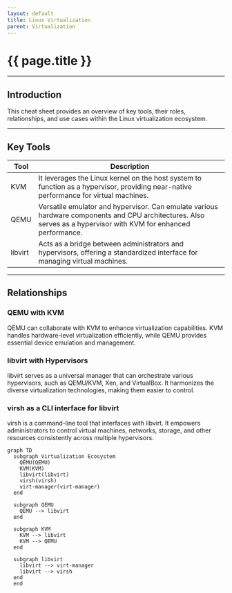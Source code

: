 ```yaml
---
layout: default
title: Linux Virtualization
parent: Virtualization
---
```


# {{ page.title }}

______________________________________________________________________

## Introduction

This cheat sheet provides an overview of key tools, their roles, relationships, and use cases within the Linux virtualization ecosystem.

______________________________________________________________________

## Key Tools

| Tool    | Description                                                                                                                                                      |
| ------- | ---------------------------------------------------------------------------------------------------------------------------------------------------------------- |
| KVM     | It leverages the Linux kernel on the host system to function as a hypervisor, providing near-native performance for virtual machines.                            |
| QEMU    | Versatile emulator and hypervisor. Can emulate various hardware components and CPU architectures. Also serves as a hypervisor with KVM for enhanced performance. |
| libvirt | Acts as a bridge between administrators and hypervisors, offering a standardized interface for managing virtual machines.                                        |

______________________________________________________________________

## Relationships

### QEMU with KVM

QEMU can collaborate with KVM to enhance virtualization capabilities. KVM handles hardware-level virtualization efficiently, while QEMU provides essential device emulation and management.

### libvirt with Hypervisors

libvirt serves as a universal manager that can orchestrate various hypervisors, such as QEMU/KVM, Xen, and VirtualBox. It harmonizes the diverse virtualization technologies, making them easier to control.

### virsh as a CLI interface for libvirt

virsh is a command-line tool that interfaces with libvirt. It empowers administrators to control virtual machines, networks, storage, and other resources consistently across multiple hypervisors.

```mermaid
graph TD
  subgraph Virtualization Ecosystem
    QEMU(QEMU)
    KVM(KVM)
    libvirt(libvirt)
    virsh(virsh)
    virt-manager(virt-manager)
  end

  subgraph QEMU
    QEMU --> libvirt
  end

  subgraph KVM
    KVM --> libvirt
    KVM --> QEMU
  end

  subgraph libvirt
    libvirt --> virt-manager
    libvirt --> virsh
  end
  end
```
